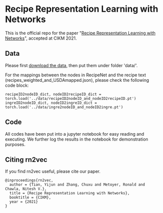 # Recipe Representation Learning with Networks
This is the official repo for the paper "[Recipe Representation Learning with Networks](https://dl.acm.org/doi/abs/10.1145/3459637.3482468)", accepted at CIKM 2021.

## Data
Please first [download the data](https://drive.google.com/drive/folders/1KMo4Kg0vs7lx-h0fS9QjRgC_myuGqQVH?usp=sharing), then put them under folder 'data/'.

For the mappings between the nodes in RecipeNet and the recipe text (recipes_weighted_and_USDAmapped.json), please check the following code block:
```
recipeID2nodeID_dict, nodeID2recipeID_dict = torch.load('../data/recipeID2nodeID_and_nodeID2recipeID.pt')
ingreID2nodeID_dict, nodeID2ingreID_dict = torch.load('../data/ingre2nodeID_and_nodeID2ingre.pt')
```

## Code
All codes have been put into a jupyter notebook for easy reading and executing. We further log the results in the notebook for demonstration purposes. 


## Citing rn2vec
If you find rn2vec useful, please cite our paper.
```
@inproceedings{rn2vec,
  author = {Tian, Yijun and Zhang, Chuxu and Metoyer, Ronald and Chawla, Nitesh V.},
  title = {Recipe Representation Learning with Networks},
  booktitle = {CIKM},
  year = {2021}
}
```

